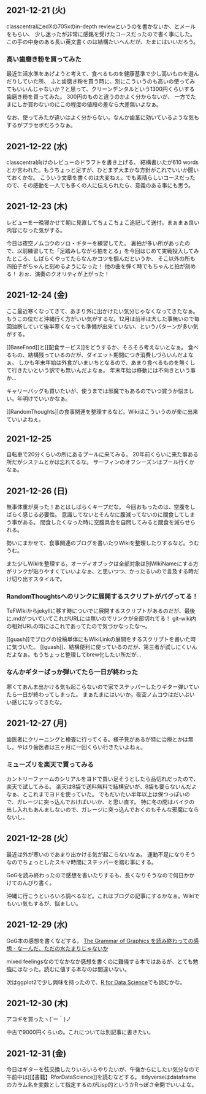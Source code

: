 ## 2021-12-21 (火)

classcentralにedXの705xのin-depth reviewというのを書かないか、とメールをもらい、
少し迷ったが非常に感銘を受けたコースだったので書く事にした。
この手の中身のある長い英文書くのは結構たいへんだが、たまにはいいだろう。

### 高い歯磨き粉を買ってみた

最近生活水準をあげようと考えて、食べるものを健康基準で少し高いものを選んだりしていた所、
ふと歯磨き粉を買う時に、別にこういうのも高いの使ってみてもいいんじゃないか？と思って、クリーンデンタルという1300円くらいする歯磨き粉を買ってみた。
300円のものと違うのかよく分からないが、
一方でたまにしか買わないのにこの程度の値段の差なら大差無いよなぁ。

なお、使ってみたが違いはよく分からない。なんか歯茎に効いているような気もするがプラセボだろうなぁ。

## 2021-12-22 (水)

classcentral向けのレビューのドラフトを書き上げる。
結構書いたが610 wordsとか言われた。もうちょっと足すが、ひとまず大まかな方針がこれでいいか聞いておくかな。
こういう文章を書くのは大変ねぇ。でも素晴らしいコースだったので、その感動を一人でも多くの人に伝えられたら、意義のある事にも思う。

## 2021-12-23 (木)

レビューを一晩寝かせて朝に見直してちょこちょこ追記して送付。まぁまぁ良い内容になった気がする。

今日は夜空ノムコウのソロ・ギターを練習してた。
裏拍が多い所があったので、以前練習してた「足踏みしながら拍をとる」を今回はじめて実戦投入してみたところ、しばらくやってたらなんかコツを掴んだというか、
そこ以外の所も四拍子がちゃんと刻めるようになった！
他の曲を弾く時でもちゃんと拍が刻める！
おぉ、演奏のクオリティが上がった！

## 2021-12-24 (金)

ここ最近寒くなってきて、あまり外に出かけたい気分じゃなくなってきたなぁ。
もうこの位だと沖縄行く方がいい気がするな。12月は前半は大した事無いので毎回油断していて後半寒くなっても準備が出来ていない、というパターンが多い気がする。

[[BaseFood]]と[[配食サービス]]をどうするか、そろそろ考えないとなぁ。
食べるもの、結構残っているのだが、ダイエット期間につき消費しづらいんだよなぁ。
しかも年末年始は外食がいまいちとなるので、あまり食べるものを無くして行きたいという訳でも無いんだよなぁ。
年末年始は移動には不向きという事か…

キャリーバッグも買いたいが、使うまでは邪魔でもあるのでいつ買うか悩ましい。年明けでいいかなぁ。

[[RandomThoughts]]の食事関連を整理するなど。Wikiはこういうのが楽に出来ていいよねぇ。

## 2021-12-25

自転車で20分くらいの所にあるプールに来てみる。
20年前くらいに来た事ある所だがシステムとかは忘れてるな。
サーフィンのオフシーズンはプール行くかなぁ。

## 2021-12-26 (日)

無事体重が戻った！あとはしばらくキープだな。
今回おもったのは、空腹をしばらく感じる必要性。
意識してないとそんなに腹減ってないのに間食してしまう事がある。
間食したくなった時に空腹具合を自問してみると間食を減らせられる。

勢いにまかせて、食事関連のブログを書いたりWikiを整理したりするなど。うむうむ。

また少しWikiを整理する。オーディオブックは全部対象は別WIkiNameにする方がリンクが貼りやすくていいよなぁ、と思いつつ、かったるいので言及する時だけ切り出すスタイルで。

### RandomThoughtsへのリンクに展開するスクリプトがバグってる！

TeFWIkiからjekyllに移す時についでに展開するスクリプトがあるのだが、最後に.mdがついていてこれがURLには無いのでリンクが全部切れてる！
git-wiki内の相対URLの時にはこれであってたので気づかなったな〜。

[[guash]]でブログの投稿単体にもWikiLinkの展開をするスクリプトを書いた時に気づいた。
[[guash]]、結構便利に使っているのだが、第三者が試しにくいんだよなぁ。もうちょっと整理してbrew化したい所だが…

### なんかギターばっか弾いてたら一日が終わった

寒くてあんま出かける気も起こらないので家でステッパーしたりギター弾いていたら一日が終わってしまった。
まぁたまにはいいか。夜空ノムコウはだいぶいい感じになってきたな。

## 2021-12-27 (月)

歯医者にクリーニングと検査に行ってくる。様子見があるが特に治療とかは無し。やはり歯医者は三ヶ月に一回くらい行きたいよねぇ。

### ミューズリを楽天で買ってみる

カントリーファームのシリアルをヨドで買い足そうとしたら品切れだったので、楽天で試してみる。
楽天は8袋で送料無料で結構安いが、8袋も要らないんだよなぁ、とこれまでヨドを使っていた。
でもだいたい半年以上は保つっぽいので、ガレージに突っ込んでおけばいいか、と思い直す。
特に冬の間はバイクの出し入れもあんましないので、ガレージに突っ込んでおくのもそんな邪魔にならないし。

## 2021-12-28 (火）

最近は外が寒いのであまり出かける気が起こらないなぁ。
運動不足になりそうなのでちょっとしたスキマ時間にステッパーを踏む事にする。

GoGを読み終わったので感想を書いたりするも、長くなりそうなので何日かかけてのんびり書く。

沖縄に行こうといろいろ調べるなど。これはブログの記事にするかなぁ。Wikiでもいい気もするが、悩ましい。

## 2021-12-29 (水)

GoG本の感想を書くなどする。 [The Grammar of Graphics を読み終わっての感想 - なーんだ、ただの水たまりじゃないか](https://karino2.github.io/2021/12/29/after_reading_gog_book.html)

mixed feelingsなのでなかなか感想を書くのに難儀する本ではあるが、とても勉強にはなった。読むに値する本なのは間違いない。

次はggplot2で少し興味を持ったので、[R for Data Science](https://r4ds.had.co.nz/)でも読むかな。

## 2021-12-30 (木)

アコギを買ったヽ(´ー｀)ノ

中古で9000円くらいの。これについては別記事に書きたい。

## 2021-12-31 (金)

今日はギターを弦交換したりいろいろやりたいが、午後からにしたい気分なので午前中は[[【書籍】RforDataScience]]を読むなどする。
tidyverseはdataframeのカラム名を変数として指定するのがLisp的というかRっぽさ全開でいいよな。